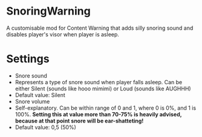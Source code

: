# SnoringWarning
A customisable mod for Content Warning that adds silly snoring sound and disables player's visor when player is asleep.

# Settings
- Snore sound
 - Represents a type of snore sound when player falls asleep. Can be either Silent (sounds like hooo mimimi) or Loud (sounds like AUGHHH)
 - Default value: Silent
- Snore volume
 - Self-explanatory. Can be within range of 0 and 1, where 0 is 0%, and 1 is 100%. **Setting this at value more than 70-75% is heavily advised, because at that point snore will be ear-shatteting!**
 - Default value: 0,5 (50%)